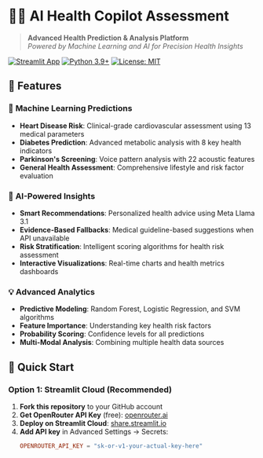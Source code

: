 # 🧑‍⚕️ AI Health Copilot Assessment

> **Advanced Health Prediction & Analysis Platform**  
> *Powered by Machine Learning and AI for Precision Health Insights*

[![Streamlit App](https://static.streamlit.io/badges/streamlit_badge_black_white.svg)](https://your-app-url.streamlit.app)
[![Python 3.9+](https://img.shields.io/badge/python-3.9+-blue.svg)](https://www.python.org/downloads/)
[![License: MIT](https://img.shields.io/badge/License-MIT-yellow.svg)](https://opensource.org/licenses/MIT)

## 🌟 Features

### 🔬 **Machine Learning Predictions**
- **Heart Disease Risk**: Clinical-grade cardiovascular assessment using 13 medical parameters
- **Diabetes Prediction**: Advanced metabolic analysis with 8 key health indicators  
- **Parkinson's Screening**: Voice pattern analysis with 22 acoustic features
- **General Health Assessment**: Comprehensive lifestyle and risk factor evaluation

### 🤖 **AI-Powered Insights**
- **Smart Recommendations**: Personalized health advice using Meta Llama 3.1
- **Evidence-Based Fallbacks**: Medical guideline-based suggestions when API unavailable
- **Risk Stratification**: Intelligent scoring algorithms for health risk assessment
- **Interactive Visualizations**: Real-time charts and health metrics dashboards

### 💡 **Advanced Analytics**
- **Predictive Modeling**: Random Forest, Logistic Regression, and SVM algorithms
- **Feature Importance**: Understanding key health risk factors
- **Probability Scoring**: Confidence levels for all predictions
- **Multi-Modal Analysis**: Combining multiple health data sources

## 🚀 Quick Start

### Option 1: Streamlit Cloud (Recommended)
1. **Fork this repository** to your GitHub account
2. **Get OpenRouter API Key** (free): [openrouter.ai](https://openrouter.ai/)
3. **Deploy on Streamlit Cloud**: [share.streamlit.io](https://share.streamlit.io/)
4. **Add API key** in Advanced Settings → Secrets:
   ```toml
   OPENROUTER_API_KEY = "sk-or-v1-your-actual-key-here"
